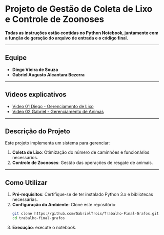 # Projeto de Gestão de Coleta de Lixo e Controle de Zoonoses

**Todas as instruções estão contidas no Python Notebook, juntamente com a função de geração do arquivo de entrada e o código final.**

---

## Equipe  
- **Diego Vieira de Souza**  
- **Gabriel Augusto Alcantara Bezerra**

---

## Videos explicativos
- [Video 01 Diego - Gerenciamento de Lixo](https://drive.google.com/file/d/1ikJwKP7WoU67prt5wT1rrzMyNu5flkD4/view?usp=sharing)  
- [Video 02 Gabriel - Gerenciamento de Animas](https://drive.google.com/file/d/1R446EEcW8fYni_OSPkH5fN8HMfOOZjVx/view)  

---

## Descrição do Projeto  

Este projeto implementa um sistema para gerenciar:  
1. **Coleta de Lixo**: Otimização do número de caminhões e funcionários necessários.  
2. **Controle de Zoonoses**: Gestão das operações de resgate de animais.

---

## Como Utilizar  

1. **Pré-requisitos**: Certifique-se de ter instalado Python 3.x e bibliotecas necessárias.  
2. **Configuração do Ambiente**: Clone este repositório:  
   ```bash
   git clone https://github.com/GabrielTrois/Trabalho-Final-Grafos.git
   cd trabalho-final-grafos
   
3. **Execução**: execute o notebook.  
